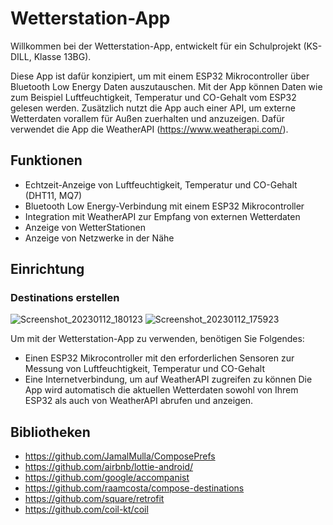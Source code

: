# Wetterstation-App

Willkommen bei der Wetterstation-App, entwickelt für ein Schulprojekt (KS-DILL, Klasse 13BG).

Diese App ist dafür konzipiert, um mit einem ESP32 Mikrocontroller über Bluetooth Low Energy Daten auszutauschen.
Mit der App können Daten wie zum Beispiel Luftfeuchtigkeit, Temperatur und CO-Gehalt vom ESP32 gelesen werden.
Zusätzlich nutzt die App auch einer API, um externe Wetterdaten vorallem für Außen zuerhalten und anzuzeigen.
Dafür verwendet die App die WeatherAPI (https://www.weatherapi.com/).

## Funktionen
- Echtzeit-Anzeige von Luftfeuchtigkeit, Temperatur und CO-Gehalt (DHT11, MQ7)
- Bluetooth Low Energy-Verbindung mit einem ESP32 Mikrocontroller
- Integration mit WeatherAPI zur Empfang von externen Wetterdaten
- Anzeige von WetterStationen
- Anzeige von Netzwerke in der Nähe

## Einrichtung

### Destinations erstellen
![Screenshot_20230112_180123](https://user-images.githubusercontent.com/38883662/212132181-d337de67-0e77-4faf-ba22-236070dee9e4.png)
![Screenshot_20230112_175923](https://user-images.githubusercontent.com/38883662/212132174-2cc12424-43d0-4ac2-9784-3a7fe4df7a96.png)


Um mit der Wetterstation-App zu verwenden, benötigen Sie Folgendes:
- Einen ESP32 Mikrocontroller mit den erforderlichen Sensoren zur Messung von Luftfeuchtigkeit, Temperatur und CO-Gehalt
- Eine Internetverbindung, um auf WeatherAPI zugreifen zu können
Die App wird automatisch die aktuellen Wetterdaten sowohl von Ihrem ESP32 als auch von WeatherAPI abrufen und anzeigen.

## Bibliotheken
- https://github.com/JamalMulla/ComposePrefs
- https://github.com/airbnb/lottie-android/
- https://github.com/google/accompanist
- https://github.com/raamcosta/compose-destinations
- https://github.com/square/retrofit
- https://github.com/coil-kt/coil
